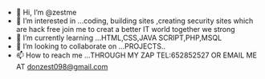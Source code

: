 - 👋 Hi, I’m @zestme
- 👀 I’m interested in ...coding, building sites ,creating security sites which are hack free join me to creat a better IT world together we strong
- 🌱 I’m currently learning ...HTML,CSS,JAVA SCRIPT,PHP,MSQL
- 💞️ I’m looking to collaborate on ...PROJECTS..
- 📫 How to reach me ...THROUGH MY ZAP TEL:652852527 OR  EMAIL ME AT donzest098@gmail.com

<!---
zestme/zestme is a ✨ special ✨ repository because its `README.md` (this file) appears on your GitHub profile.
You can click the Preview link to take a look at your changes.
--->
